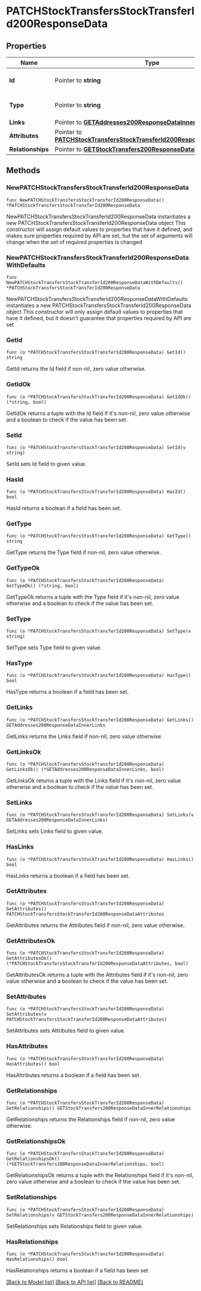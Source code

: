 # PATCHStockTransfersStockTransferId200ResponseData

## Properties

Name | Type | Description | Notes
------------ | ------------- | ------------- | -------------
**Id** | Pointer to **string** | The resource&#39;s id | [optional] 
**Type** | Pointer to **string** | The resource&#39;s type | [optional] 
**Links** | Pointer to [**GETAddresses200ResponseDataInnerLinks**](GETAddresses200ResponseDataInnerLinks.md) |  | [optional] 
**Attributes** | Pointer to [**PATCHStockTransfersStockTransferId200ResponseDataAttributes**](PATCHStockTransfersStockTransferId200ResponseDataAttributes.md) |  | [optional] 
**Relationships** | Pointer to [**GETStockTransfers200ResponseDataInnerRelationships**](GETStockTransfers200ResponseDataInnerRelationships.md) |  | [optional] 

## Methods

### NewPATCHStockTransfersStockTransferId200ResponseData

`func NewPATCHStockTransfersStockTransferId200ResponseData() *PATCHStockTransfersStockTransferId200ResponseData`

NewPATCHStockTransfersStockTransferId200ResponseData instantiates a new PATCHStockTransfersStockTransferId200ResponseData object
This constructor will assign default values to properties that have it defined,
and makes sure properties required by API are set, but the set of arguments
will change when the set of required properties is changed

### NewPATCHStockTransfersStockTransferId200ResponseDataWithDefaults

`func NewPATCHStockTransfersStockTransferId200ResponseDataWithDefaults() *PATCHStockTransfersStockTransferId200ResponseData`

NewPATCHStockTransfersStockTransferId200ResponseDataWithDefaults instantiates a new PATCHStockTransfersStockTransferId200ResponseData object
This constructor will only assign default values to properties that have it defined,
but it doesn't guarantee that properties required by API are set

### GetId

`func (o *PATCHStockTransfersStockTransferId200ResponseData) GetId() string`

GetId returns the Id field if non-nil, zero value otherwise.

### GetIdOk

`func (o *PATCHStockTransfersStockTransferId200ResponseData) GetIdOk() (*string, bool)`

GetIdOk returns a tuple with the Id field if it's non-nil, zero value otherwise
and a boolean to check if the value has been set.

### SetId

`func (o *PATCHStockTransfersStockTransferId200ResponseData) SetId(v string)`

SetId sets Id field to given value.

### HasId

`func (o *PATCHStockTransfersStockTransferId200ResponseData) HasId() bool`

HasId returns a boolean if a field has been set.

### GetType

`func (o *PATCHStockTransfersStockTransferId200ResponseData) GetType() string`

GetType returns the Type field if non-nil, zero value otherwise.

### GetTypeOk

`func (o *PATCHStockTransfersStockTransferId200ResponseData) GetTypeOk() (*string, bool)`

GetTypeOk returns a tuple with the Type field if it's non-nil, zero value otherwise
and a boolean to check if the value has been set.

### SetType

`func (o *PATCHStockTransfersStockTransferId200ResponseData) SetType(v string)`

SetType sets Type field to given value.

### HasType

`func (o *PATCHStockTransfersStockTransferId200ResponseData) HasType() bool`

HasType returns a boolean if a field has been set.

### GetLinks

`func (o *PATCHStockTransfersStockTransferId200ResponseData) GetLinks() GETAddresses200ResponseDataInnerLinks`

GetLinks returns the Links field if non-nil, zero value otherwise.

### GetLinksOk

`func (o *PATCHStockTransfersStockTransferId200ResponseData) GetLinksOk() (*GETAddresses200ResponseDataInnerLinks, bool)`

GetLinksOk returns a tuple with the Links field if it's non-nil, zero value otherwise
and a boolean to check if the value has been set.

### SetLinks

`func (o *PATCHStockTransfersStockTransferId200ResponseData) SetLinks(v GETAddresses200ResponseDataInnerLinks)`

SetLinks sets Links field to given value.

### HasLinks

`func (o *PATCHStockTransfersStockTransferId200ResponseData) HasLinks() bool`

HasLinks returns a boolean if a field has been set.

### GetAttributes

`func (o *PATCHStockTransfersStockTransferId200ResponseData) GetAttributes() PATCHStockTransfersStockTransferId200ResponseDataAttributes`

GetAttributes returns the Attributes field if non-nil, zero value otherwise.

### GetAttributesOk

`func (o *PATCHStockTransfersStockTransferId200ResponseData) GetAttributesOk() (*PATCHStockTransfersStockTransferId200ResponseDataAttributes, bool)`

GetAttributesOk returns a tuple with the Attributes field if it's non-nil, zero value otherwise
and a boolean to check if the value has been set.

### SetAttributes

`func (o *PATCHStockTransfersStockTransferId200ResponseData) SetAttributes(v PATCHStockTransfersStockTransferId200ResponseDataAttributes)`

SetAttributes sets Attributes field to given value.

### HasAttributes

`func (o *PATCHStockTransfersStockTransferId200ResponseData) HasAttributes() bool`

HasAttributes returns a boolean if a field has been set.

### GetRelationships

`func (o *PATCHStockTransfersStockTransferId200ResponseData) GetRelationships() GETStockTransfers200ResponseDataInnerRelationships`

GetRelationships returns the Relationships field if non-nil, zero value otherwise.

### GetRelationshipsOk

`func (o *PATCHStockTransfersStockTransferId200ResponseData) GetRelationshipsOk() (*GETStockTransfers200ResponseDataInnerRelationships, bool)`

GetRelationshipsOk returns a tuple with the Relationships field if it's non-nil, zero value otherwise
and a boolean to check if the value has been set.

### SetRelationships

`func (o *PATCHStockTransfersStockTransferId200ResponseData) SetRelationships(v GETStockTransfers200ResponseDataInnerRelationships)`

SetRelationships sets Relationships field to given value.

### HasRelationships

`func (o *PATCHStockTransfersStockTransferId200ResponseData) HasRelationships() bool`

HasRelationships returns a boolean if a field has been set.


[[Back to Model list]](../README.md#documentation-for-models) [[Back to API list]](../README.md#documentation-for-api-endpoints) [[Back to README]](../README.md)


